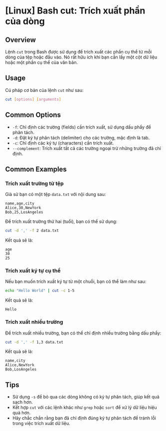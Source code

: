 # [Linux] Bash cut: Trích xuất phần của dòng

## Overview
Lệnh `cut` trong Bash được sử dụng để trích xuất các phần cụ thể từ mỗi dòng của tệp hoặc đầu vào. Nó rất hữu ích khi bạn cần lấy một cột dữ liệu hoặc một phần cụ thể của văn bản.

## Usage
Cú pháp cơ bản của lệnh `cut` như sau:

```bash
cut [options] [arguments]
```

## Common Options
- `-f`: Chỉ định các trường (fields) cần trích xuất, sử dụng dấu phẩy để phân tách.
- `-d`: Đặt ký tự phân tách (delimiter) cho các trường, mặc định là tab.
- `-c`: Chỉ định các ký tự (characters) cần trích xuất.
- `--complement`: Trích xuất tất cả các trường ngoại trừ những trường đã chỉ định.

## Common Examples

### Trích xuất trường từ tệp
Giả sử bạn có một tệp `data.txt` với nội dung sau:
```
name,age,city
Alice,30,NewYork
Bob,25,LosAngeles
```
Để trích xuất trường thứ hai (tuổi), bạn có thể sử dụng:
```bash
cut -d ',' -f 2 data.txt
```
Kết quả sẽ là:
```
age
30
25
```

### Trích xuất ký tự cụ thể
Nếu bạn muốn trích xuất ký tự từ một chuỗi, bạn có thể làm như sau:
```bash
echo "Hello World" | cut -c 1-5
```
Kết quả sẽ là:
```
Hello
```

### Trích xuất nhiều trường
Để trích xuất nhiều trường, bạn có thể chỉ định nhiều trường bằng dấu phẩy:
```bash
cut -d ',' -f 1,3 data.txt
```
Kết quả sẽ là:
```
name,city
Alice,NewYork
Bob,LosAngeles
```

## Tips
- Sử dụng `-s` để bỏ qua các dòng không có ký tự phân tách, giúp kết quả sạch hơn.
- Kết hợp `cut` với các lệnh khác như `grep` hoặc `sort` để xử lý dữ liệu hiệu quả hơn.
- Hãy chắc chắn rằng bạn đã chỉ định đúng ký tự phân tách để tránh lỗi trong việc trích xuất dữ liệu.